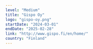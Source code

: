 ```yaml
---
level: "Medium"
title: "Gispo Oy"
logo: "gispo-oy.png"
startDate: "2024-03-01"
endDate: "2025-02-28"
link: "http://www.gispo.fi/en/home/"
country: "Finland"
---
```

